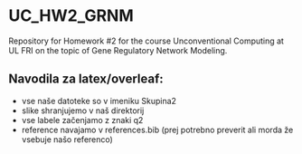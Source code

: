 # UC_HW2_GRNM

Repository for Homework #2 for the course Unconventional Computing at UL FRI on the topic of Gene Regulatory Network Modeling.

## Navodila za latex/overleaf:
- vse naše datoteke so v imeniku Skupina2
- slike shranjujemo v naš direktorij
- vse labele začenjamo z znaki q2
- reference navajamo v references.bib (prej potrebno preverit ali morda že vsebuje našo referenco)
